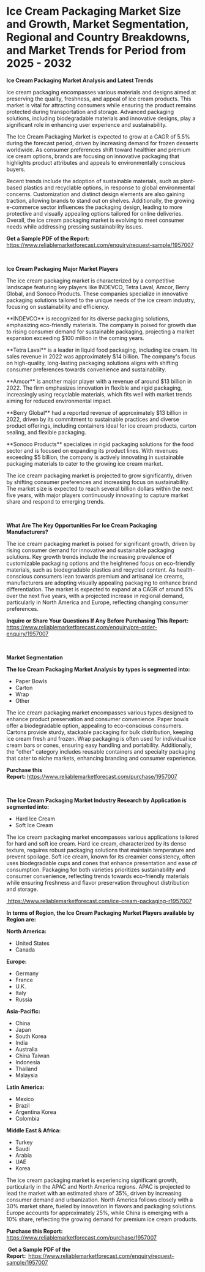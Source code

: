 <p><h1>Ice Cream Packaging Market Size and Growth, Market Segmentation, Regional and Country Breakdowns, and Market Trends for Period from 2025 -  2032</h1></p><p><strong>Ice Cream Packaging Market Analysis and Latest Trends</strong></p>
<p><p>Ice cream packaging encompasses various materials and designs aimed at preserving the quality, freshness, and appeal of ice cream products. This market is vital for attracting consumers while ensuring the product remains protected during transportation and storage. Advanced packaging solutions, including biodegradable materials and innovative designs, play a significant role in enhancing user experience and sustainability.</p><p>The Ice Cream Packaging Market is expected to grow at a CAGR of 5.5% during the forecast period, driven by increasing demand for frozen desserts worldwide. As consumer preferences shift toward healthier and premium ice cream options, brands are focusing on innovative packaging that highlights product attributes and appeals to environmentally conscious buyers. </p><p>Recent trends include the adoption of sustainable materials, such as plant-based plastics and recyclable options, in response to global environmental concerns. Customization and distinct design elements are also gaining traction, allowing brands to stand out on shelves. Additionally, the growing e-commerce sector influences the packaging design, leading to more protective and visually appealing options tailored for online deliveries. Overall, the ice cream packaging market is evolving to meet consumer needs while addressing pressing sustainability issues.</p></p>
<p><strong>Get a Sample PDF of the Report:&nbsp;</strong> <a href="https://www.reliablemarketforecast.com/enquiry/request-sample/1957007?utm_campaign=3511&utm_medium=2&utm_source=Github&utm_content=ia&utm_term=19042025&utm_id=ice-cream-packaging">https://www.reliablemarketforecast.com/enquiry/request-sample/1957007</a></p>
<p>&nbsp;</p>
<p><strong>Ice Cream Packaging Major Market Players</strong></p>
<p><p>The ice cream packaging market is characterized by a competitive landscape featuring key players like INDEVCO, Tetra Laval, Amcor, Berry Global, and Sonoco Products. These companies specialize in innovative packaging solutions tailored to the unique needs of the ice cream industry, focusing on sustainability and efficiency.</p><p>**INDEVCO** is recognized for its diverse packaging solutions, emphasizing eco-friendly materials. The company is poised for growth due to rising consumer demand for sustainable packaging, projecting a market expansion exceeding $100 million in the coming years.</p><p>**Tetra Laval** is a leader in liquid food packaging, including ice cream. Its sales revenue in 2022 was approximately $14 billion. The company's focus on high-quality, long-lasting packaging solutions aligns with shifting consumer preferences towards convenience and sustainability.</p><p>**Amcor** is another major player with a revenue of around $13 billion in 2022. The firm emphasizes innovation in flexible and rigid packaging, increasingly using recyclable materials, which fits well with market trends aiming for reduced environmental impact.</p><p>**Berry Global** had a reported revenue of approximately $13 billion in 2022, driven by its commitment to sustainable practices and diverse product offerings, including containers ideal for ice cream products, carton sealing, and flexible packaging.</p><p>**Sonoco Products** specializes in rigid packaging solutions for the food sector and is focused on expanding its product lines. With revenues exceeding $5 billion, the company is actively innovating in sustainable packaging materials to cater to the growing ice cream market.</p><p>The ice cream packaging market is projected to grow significantly, driven by shifting consumer preferences and increasing focus on sustainability. The market size is expected to reach several billion dollars within the next five years, with major players continuously innovating to capture market share and respond to emerging trends.</p></p>
<p>&nbsp;</p>
<p><strong>What Are The Key Opportunities For Ice Cream Packaging Manufacturers?</strong></p>
<p><p>The ice cream packaging market is poised for significant growth, driven by rising consumer demand for innovative and sustainable packaging solutions. Key growth trends include the increasing prevalence of customizable packaging options and the heightened focus on eco-friendly materials, such as biodegradable plastics and recycled content. As health-conscious consumers lean towards premium and artisanal ice creams, manufacturers are adopting visually appealing packaging to enhance brand differentiation. The market is expected to expand at a CAGR of around 5% over the next five years, with a projected increase in regional demand, particularly in North America and Europe, reflecting changing consumer preferences.</p></p>
<p><strong>Inquire or Share Your Questions If Any Before Purchasing This Report:</strong> <a href="https://www.reliablemarketforecast.com/enquiry/pre-order-enquiry/1957007?utm_campaign=3511&utm_medium=2&utm_source=Github&utm_content=ia&utm_term=19042025&utm_id=ice-cream-packaging">https://www.reliablemarketforecast.com/enquiry/pre-order-enquiry/1957007</a></p>
<p>&nbsp;</p>
<p><strong>Market Segmentation</strong></p>
<p><strong>The Ice Cream Packaging Market Analysis by types is segmented into:</strong></p>
<p><ul><li>Paper Bowls</li><li>Carton</li><li>Wrap</li><li>Other</li></ul></p>
<p><p>The ice cream packaging market encompasses various types designed to enhance product preservation and consumer convenience. Paper bowls offer a biodegradable option, appealing to eco-conscious consumers. Cartons provide sturdy, stackable packaging for bulk distribution, keeping ice cream fresh and frozen. Wrap packaging is often used for individual ice cream bars or cones, ensuring easy handling and portability. Additionally, the "other" category includes reusable containers and specialty packaging that cater to niche markets, enhancing branding and consumer experience.</p></p>
<p><strong>Purchase this Report:&nbsp;</strong><a href="https://www.reliablemarketforecast.com/purchase/1957007?utm_campaign=3511&utm_medium=2&utm_source=Github&utm_content=ia&utm_term=19042025&utm_id=ice-cream-packaging">https://www.reliablemarketforecast.com/purchase/1957007</a></p>
<p>&nbsp;</p>
<p><strong>The Ice Cream Packaging Market Industry Research by Application is segmented into:</strong></p>
<p><ul><li>Hard Ice Cream</li><li>Soft Ice Cream</li></ul></p>
<p><p>The ice cream packaging market encompasses various applications tailored for hard and soft ice cream. Hard ice cream, characterized by its dense texture, requires robust packaging solutions that maintain temperature and prevent spoilage. Soft ice cream, known for its creamier consistency, often uses biodegradable cups and cones that enhance presentation and ease of consumption. Packaging for both varieties prioritizes sustainability and consumer convenience, reflecting trends towards eco-friendly materials while ensuring freshness and flavor preservation throughout distribution and storage.</p></p>
<p><a href="https://www.reliablemarketforecast.com/ice-cream-packaging-r1957007?utm_campaign=3511&utm_medium=2&utm_source=Github&utm_content=ia&utm_term=19042025&utm_id=ice-cream-packaging">&nbsp;https://www.reliablemarketforecast.com/ice-cream-packaging-r1957007</a></p>
<p><strong>In terms of Region, the Ice Cream Packaging Market Players available by Region are:</strong></p>
<p>
    <p> <strong> North America: </strong>
        <ul>
            <li>United States</li>
            <li>Canada</li>
        </ul>
        </p> 
    <p> <strong> Europe: </strong>
        <ul>
            <li>Germany</li>
            <li>France</li>
            <li>U.K.</li>
            <li>Italy</li>
            <li>Russia</li>
        </ul>
        </p> 
    <p> <strong> Asia-Pacific: </strong>
        <ul>
            <li>China</li>
            <li>Japan</li>
            <li>South Korea</li>
            <li>India</li>
            <li>Australia</li>
            <li>China Taiwan</li>
            <li>Indonesia</li>
            <li>Thailand</li>
            <li>Malaysia</li>
        </ul>
        </p> 
    <p> <strong> Latin America: </strong>
        <ul>
            <li>Mexico</li>
            <li>Brazil</li>
            <li>Argentina Korea</li>
            <li>Colombia</li>
        </ul>
        </p> 
    <p> <strong> Middle East & Africa: </strong>
        <ul>
            <li>Turkey</li>
            <li>Saudi</li>
            <li>Arabia</li>
            <li>UAE</li>
            <li>Korea</li>
        </ul>
    </p>
    </p>
<p><p>The ice cream packaging market is experiencing significant growth, particularly in the APAC and North America regions. APAC is projected to lead the market with an estimated share of 35%, driven by increasing consumer demand and urbanization. North America follows closely with a 30% market share, fueled by innovation in flavors and packaging solutions. Europe accounts for approximately 25%, while China is emerging with a 10% share, reflecting the growing demand for premium ice cream products.</p></p>
<p><strong>Purchase this Report: </strong><a href="https://www.reliablemarketforecast.com/purchase/1957007?utm_campaign=3511&utm_medium=2&utm_source=Github&utm_content=ia&utm_term=19042025&utm_id=ice-cream-packaging">https://www.reliablemarketforecast.com/purchase/1957007</a></p>
<p>&nbsp;<strong>Get a Sample PDF of the Report:&nbsp;&nbsp;</strong><a href="https://www.reliablemarketforecast.com/enquiry/request-sample/1957007?utm_campaign=3511&utm_medium=2&utm_source=Github&utm_content=ia&utm_term=19042025&utm_id=ice-cream-packaging">https://www.reliablemarketforecast.com/enquiry/request-sample/1957007</a></p>
<p><strong></strong></p>
<p><p></p><p></p><p></p></p>